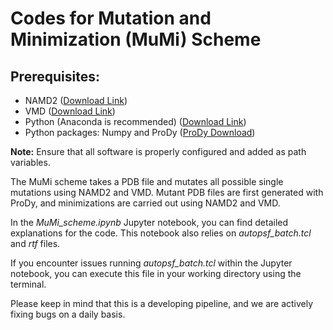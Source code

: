 # Codes for Mutation and Minimization (MuMi) Scheme

## Prerequisites:

- NAMD2 ([Download Link](https://www.ks.uiuc.edu/Research/namd/))
- VMD ([Download Link](https://www.ks.uiuc.edu/Research/vmd/))
- Python (Anaconda is recommended) ([Download Link](https://www.anaconda.com/download))
- Python packages: Numpy and ProDy ([ProDy Download](http://prody.csb.pitt.edu/))

**Note:** Ensure that all software is properly configured and added as path variables.

The MuMi scheme takes a PDB file and mutates all possible single mutations using NAMD2 and VMD. Mutant PDB files are first generated with ProDy, and minimizations are carried out using NAMD2 and VMD.

In the *MuMi_scheme.ipynb* Jupyter notebook, you can find detailed explanations for the code. This notebook also relies on *autopsf_batch.tcl* and *rtf* files.

If you encounter issues running *autopsf_batch.tcl* within the Jupyter notebook, you can execute this file in your working directory using the terminal.

Please keep in mind that this is a developing pipeline, and we are actively fixing bugs on a daily basis.
